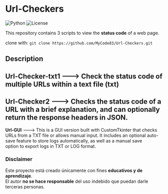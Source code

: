 # Url-Checkers
![Python](https://img.shields.io/badge/Python-3.x-blue)
![License](https://img.shields.io/badge/License-MIT-green)

This repository contains 3 scripts to view the **status code** of a web page.

clone with:
`git clone https://github.com/MyCode83/Url-Checkers.git`

## Description
**Url-Checker-txt1** ---> Check the status code of multiple URLs within a text file (txt)
---
**Url-Checker2** --->  Checks the status code of a URL with a brief explanation, and can optionally return the response headers in JSON.
---
**Url-GUI** --->  This is a GUI version built with CustomTkinter that checks URLs from a TXT file or allows manual input. It includes an optional auto-save feature to store logs automatically, as well as a manual save     
                  option to export logs in TXT or LOG format.

### Disclaimer
Este proyecto está creado únicamente con fines **educativos y de aprendizaje**.  
El autor **no se hace responsable** del uso indebido que puedan darle terceras personas.
